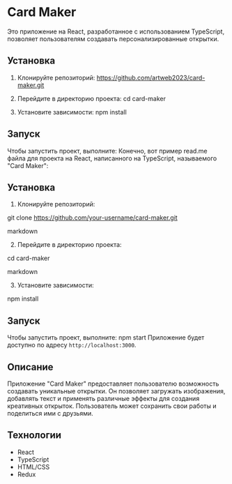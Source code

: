 # Card Maker

Это приложение на React, разработанное с использованием TypeScript, позволяет пользователям создавать персонализированные открытки.

## Установка

1. Клонируйте репозиторий:
https://github.com/artweb2023/card-maker.git

2. Перейдите в директорию проекта:
cd card-maker

3. Установите зависимости:
npm install

## Запуск

Чтобы запустить проект, выполните:
Конечно, вот пример read.me файла для проекта на React, написанного на TypeScript, называемого "Card Maker":

## Установка

1. Клонируйте репозиторий:

git clone https://github.com/your-username/card-maker.git

markdown


2. Перейдите в директорию проекта:

cd card-maker

markdown


3. Установите зависимости:

npm install

## Запуск

Чтобы запустить проект, выполните:
npm start
Приложение будет доступно по адресу `http://localhost:3000`.

## Описание

Приложение "Card Maker" предоставляет пользователю возможность создавать уникальные открытки. Он позволяет загружать изображения, добавлять текст и применять различные эффекты для создания креативных открыток. Пользователь может сохранить свои работы и поделиться ими с друзьями.

## Технологии

- React
- TypeScript
- HTML/CSS
- Redux

